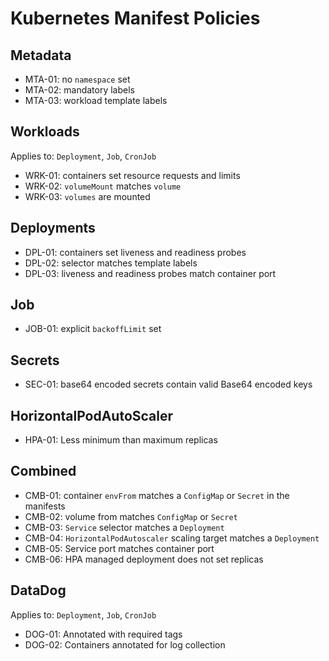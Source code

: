 # Kubernetes Manifest Policies

## Metadata

- MTA-01: no `namespace` set
- MTA-02: mandatory labels
- MTA-03: workload template labels

## Workloads

Applies to: `Deployment`, `Job`, `CronJob`

- WRK-01: containers set resource requests and limits
- WRK-02: `volumeMount` matches `volume`
- WRK-03: `volumes` are mounted

## Deployments

- DPL-01: containers set liveness and readiness probes
- DPL-02: selector matches template labels
- DPL-03: liveness and readiness probes match container port

## Job

- JOB-01: explicit `backoffLimit` set

## Secrets

- SEC-01: base64 encoded secrets contain valid Base64 encoded keys

## HorizontalPodAutoScaler

- HPA-01: Less minimum than maximum replicas

## Combined

- CMB-01: container `envFrom` matches a `ConfigMap` or `Secret` in the manifests
- CMB-02: volume from matches `ConfigMap` or `Secret`
- CMB-03: `Service` selector matches a `Deployment`
- CMB-04: `HorizontalPodAutoscaler` scaling target matches a `Deployment`
- CMB-05: Service port matches container port
- CMB-06: HPA managed deployment does not set replicas

## DataDog

Applies to: `Deployment`, `Job`, `CronJob`

- DOG-01: Annotated with required tags
- DOG-02: Containers annotated for log collection
